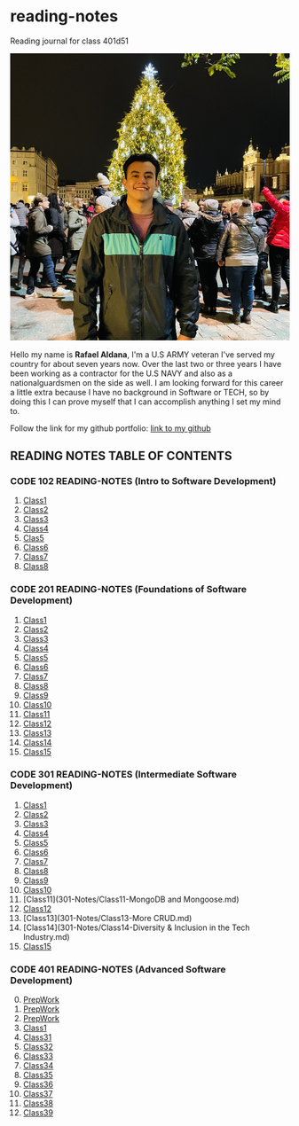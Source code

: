 # reading-notes

Reading journal for class 401d51

![Picofme](IMG-1807.jpg)

Hello my name is **Rafael Aldana**, I'm a U.S ARMY veteran I've served my country for about seven years now. Over the last two or three years I have been working as a contractor for the U.S NAVY and also as a nationalguardsmen on the side as well. I am looking forward for this career a little extra because I have no background in Software or TECH, so by doing this I can prove myself that I can accomplish anything I set my mind to.

Follow the link for my github portfolio: [link to my github](https://github.com/Rafael-Aldana)

## READING NOTES TABLE OF CONTENTS

### CODE 102 READING-NOTES (Intro to Software Development)

1. [Class1](102-Notes/Class1-Markdown-notes.md)
2. [Class2](102-Notes/Class2-Coder'sComputer-notes.md)
3. [Class3](102-Notes/Class3-RevisionsAndTheCloud-notes.md)
4. [Class4](102-Notes/Class4-StructureWebPagesWithHTML-notes.md)
5. [Clas5](102-Notes/Class5-DesignWebPagesWithCSS-notes.md)
6. [Class6](102-Notes/Class6-DynamicWebPagesWithJavaScript-notes.md)
7. [Class7](102-Notes/Class7-ProgrammingWithJavaScript-notes.md)
8. [Class8](102-Notes/Class8-OperatorsAndLoops-notes.md)

### CODE 201 READING-NOTES (Foundations of Software Development)

1. [Class1](201-Notes/Class1notes.md)
2. [Class2](201-Notes/Class2notes.md)
3. [Class3](201-Notes/Class3notes.md)
4. [Class4](201-Notes/Class4notes.md)
5. [Class5](201-Notes/Class5notes.md)
6. [Class6](201-Notes/Class6notes.md)
7. [Class7](201-Notes/Class7notes.md)
8. [Class8](201-Notes/Class8notes.md)
9. [Class9](201-Notes/Class9notes.md)
10. [Class10](201-Notes/Class10notes.md)
11. [Class11](201-Notes/Class11notes.md)
12. [Class12](201-Notes/Class12notes.md)
13. [Class13](201-Notes/Class13notes.md)
14. [Class14](201-Notes/Class14notes.md)
15. [Class15](201-Notes/Class15notes.md)

### CODE 301 READING-NOTES (Intermediate Software Development)

1. [Class1](301-Notes/Class1-Intro-to-React-&-Components.md)
2. [Class2](301-Notes/Class2-State-and-Props.md)
3. [Class3](301-Notes/Class3-Passing-Functions-as-Props.md)
4. [Class4](301-Notes/Class4-React&Forms.md)
5. [Class5](301-Notes/Class5-Putting-it-all-together.md)
6. [Class6]()
7. [Class7]()
8. [Class8]()
9. [Class9]()
10. [Class10]()
11. [Class11](301-Notes/Class11-MongoDB and Mongoose.md)
12. [Class12]()
13. [Class13](301-Notes/Class13-More CRUD.md)
14. [Class14](301-Notes/Class14-Diversity & Inclusion in the Tech Industry.md)
15. [Class15](301-Notes/Class15-Authentication.md)

### CODE 401 READING-NOTES (Advanced Software Development)

0. [PrepWork](401-Notes/Prework.md)
1. [PrepWork](401-Notes/Prework2.md)
2. [PrepWork](401-Notes/Prework3.md)
3. [Class1](401-Notes/Class1-NodeEcosystem.md)
31. [Class31](401-Notes/Class31-Context-API.md)
32. [Class32](401-Notes/Class32-Context-API-Behaviors.md)
33. [Class33](401-Notes/Class33-Login-and-Auth.md)
34. [Class34](401-Notes/Class34-API-Integration.md)
35. [Class35](401-Notes/Class35-Graphs.md)
36. [Class36](401-Notes/Class36-Application-State-with-Redux.md)
37. [Class37](4401-Notes/Class37-Redux-Combined-Reducers.md)
38. [Class38](401-Notes/Class38-Redux-Async-Actions.md)
39. [Class39](401-Notes/Class39-Redux-Additional-topics.md)